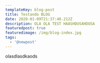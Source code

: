 ```yaml
---
templateKey: blog-post
title: Testando BLOG
date: 2020-01-09T21:37:40.212Z
description: OLA OLA TEST HAASHDUSAHDUSA
featuredpost: true
featuredimage: /img/blog-index.jpg
tags:
  - '@newpost'
---
```

olasdlasdkaods
